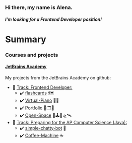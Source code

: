 ### Hi there, my name is Alena.
#### *I’m looking for a Frontend Developer position!*

# Summary
### Courses and projects
#### [JetBrains Academy](https://hyperskill.org/profile/3929743)
My projects from the JetBrains Academy on github:

- :large_blue_diamond: [Track: Frontend Developer:](https://hyperskill.org/tracks/5)
    - :heavy_check_mark:  [flashcards](https://github.com/Alena2020/flashcards) 🗺
    - :heavy_check_mark:  [Virtual-Piano](https://github.com/Alena2020/Virtual-Piano) 🎹🎼  
    - :heavy_check_mark:  [Portfolio](https://github.com/Alena2020/Portfolio) 🧰🗂🌌
    - :heavy_check_mark:  [Open-Space](https://github.com/Alena2020/Open-Space) 🌌🕹🚀🛸🛰
- :large_blue_diamond: [Track: Preparing for the AP Computer Science (Java):](https://hyperskill.org/tracks/8)
    - :heavy_check_mark: [simple-chatty-bot](https://github.com/Alena2020/simple-chatty-bot) 🤖
    - :heavy_check_mark: [Coffee-Machine](https://github.com/Alena2020/Coffee-Machine) ☕️

  
       







<!--
**Alena2020/Alena2020** is a ✨ _special_ ✨ repository because its `README.md` (this file) appears on your GitHub profile.
Languages and Tools:    
Books: 
Libraries and Frameworks:  


Here are some ideas to get you started:

- 🔭 I’m currently working on ...
- 🌱 I’m currently learning ...
- 👯 I’m looking to collaborate on ...
- 🤔 I’m looking for help with ...
- 💬 Ask me about ...
- 📫 How to reach me: ...
- 😄 Pronouns: ...
- ⚡ Fun fact: ...
-->
